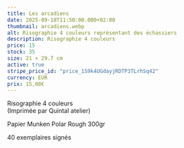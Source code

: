 ```yaml
---
title: Les arcadiens
date: 2025-09-18T11:50:00.000+02:00
thumbnail: arcadiens.webp
alt: Risographie 4 couleurs représentant des échassiers
description: Risographie 4 couleurs
price: 15
stock: 35
size: 21 × 29.7 cm
active: true
stripe_price_id: "price_1S9k4UGdayjRDTP3TLrhSq42"
currency: EUR
prix: 15,00€
---
```

Risographie 4 couleurs\
(Imprimée par Quintal atelier)

<p class="date mb-0">Papier Munken Polar Rough 300gr</p>
<p class="date mb-3">40 exemplaires signés</p>
